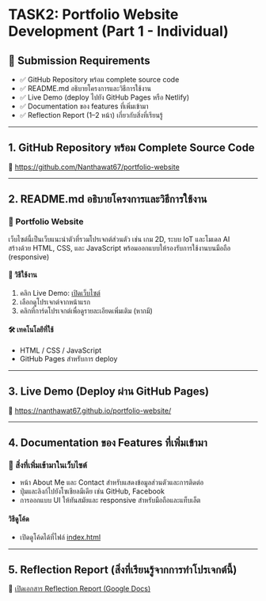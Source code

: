 # TASK2: Portfolio Website Development (Part 1 - Individual)

## 📝 Submission Requirements
- ✅ GitHub Repository พร้อม complete source code  
- ✅ README.md อธิบายโครงการและวิธีการใช้งาน  
- ✅ Live Demo (deploy ไปยัง GitHub Pages หรือ Netlify)  
- ✅ Documentation ของ features ที่เพิ่มเข้ามา  
- ✅ Reflection Report (1–2 หน้า) เกี่ยวกับสิ่งที่เรียนรู้  

---

## 1. GitHub Repository พร้อม Complete Source Code  
🔗 https://github.com/Nanthawat67/portfolio-website

---

## 2. README.md อธิบายโครงการและวิธีการใช้งาน  
### 📁 Portfolio Website

เว็บไซต์นี้เป็นเว็บแนะนำตัวที่รวมโปรเจกต์ส่วนตัว เช่น เกม 2D, ระบบ IoT และโมเดล AI  
สร้างด้วย HTML, CSS, และ JavaScript พร้อมออกแบบให้รองรับการใช้งานบนมือถือ (responsive)

#### 🔧 วิธีใช้งาน
1. คลิก Live Demo: [เปิดเว็บไซต์](https://nanthawat67.github.io/portfolio-website/)
2. เลือกดูโปรเจกต์จากหน้าแรก
3. คลิกที่การ์ดโปรเจกต์เพื่อดูรายละเอียดเพิ่มเติม (หากมี)

#### 🛠️ เทคโนโลยีที่ใช้
- HTML / CSS / JavaScript  
- GitHub Pages สำหรับการ deploy

---

## 3. Live Demo (Deploy ผ่าน GitHub Pages)  
🔗 https://nanthawat67.github.io/portfolio-website/

---

## 4. Documentation ของ Features ที่เพิ่มเข้ามา  
### 📌 สิ่งที่เพิ่มเข้ามาในเว็บไซต์

- หน้า About Me และ Contact สำหรับแสดงข้อมูลส่วนตัวและการติดต่อ  
- ปุ่มและลิงก์ไปยังโซเชียลมีเดีย เช่น GitHub, Facebook  
- การออกแบบ UI ให้ทันสมัยและ responsive สำหรับมือถือและแท็บเล็ต

#### วิธีดูโค้ด
- เปิดดูโค้ดได้ที่ไฟล์ [index.html](https://github.com/Nanthawat67/portfolio-website/blob/main/index.html)

---

## 5. Reflection Report (สิ่งที่เรียนรู้จากการทำโปรเจกต์นี้)  
📄 [เปิดเอกสาร Reflection Report (Google Docs)](https://docs.google.com/document/d/1U3MeeXHytkBGA3ameXkVx6Xb9yDsF2T6xprgF0_J9Dw/edit?usp=sharing)

